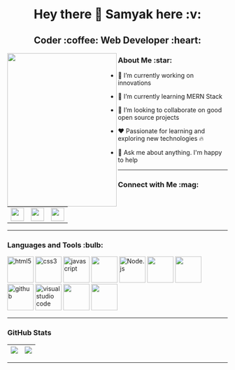 <h1 align="center"> Hey there 👋 Samyak here :v: </h1>
<h2 align="center"> Coder :coffee: Web Developer :heart: </h2>

<img align="left" width="250" height="350" src="https://user-images.githubusercontent.com/76843281/105200067-705e8800-5b65-11eb-9cfc-bbb74fdb8987.png"/>

<h3> About Me :star: </h3>

<!-- - 🔭 I’m currently working on Android Development -->
- 🌱 I’m currently working on innovations
- 🔭 I’m currently learning MERN Stack
- 👯 I’m looking to collaborate on good open source projects
- ❤️ Passionate for learning and exploring new technologies 🔥

- 💬 Ask me about anything. I'm happy to help
<!-- - :open_file_folder: Repository currently working on [NeoAlgo](https://github.com/kiruba-r11/NeoAlgo) as a part of [GSSoC'21](https://gssoc.girlscript.tech) -->


---

<h3> Connect with Me :mag: </h3> 

<table>
  <tr>
    <td>
      <a href="https://www.linkedin.com/in/samyak-jain-10/"> 
        <img height="30" src="https://img.shields.io/badge/linkedin-blue.svg?&style=for-the-badge&logo=linkedin&logoColor=white"/> 
      </a> 
    </td>
    <td>
      <a href="https://github.com/samyakjain10"> 
        <img height="30" src="https://img.shields.io/badge/Github-%23000000.svg?&style=for-the-badge&logo=github&logoColor=white"/> 
      </a>
    </td>
    <td>
      <a href="mailto:sjsamyak2001@gmail.com">
        <img height="30" src="https://img.shields.io/badge/gmail-c14438?&style=for-the-badge&logo=gmail&logoColor=white"> 
      </a>
    </td>
  </tr>
</table>

---

<h3> Languages and Tools :bulb: </h3>
<span>
  <img alt="html5" width="60px" src="https://img.icons8.com/color/240/000000/html-5.png">
<img alt="css3" width="60px" src="https://img.icons8.com/color/240/000000/css3.png">
  <img alt="javascript" width="60px" src="https://img.icons8.com/color/240/000000/javascript.png" />
  <img src = "https://img.icons8.com/plasticine/2x/react.png" width="60px"/>
  <img alt="Node.js" width="60px" src="https://img.icons8.com/color/240/000000/nodejs.png">
  <img src = "https://img.icons8.com/color/2x/mongodb.png" width="60px"/>
   <img src = "https://img.icons8.com/color/2x/c-plus-plus-logo.png" width="60px"/>
  <img alt="github" width="60px" src="https://img.icons8.com/ios-glyphs/240/000000/github.png">
  <img alt="visual studio code" width="60px" src="https://img.icons8.com/fluent/240/000000/visual-studio-code-2019.png" />  
  <img src = "https://img.icons8.com/wired/2x/postman-api.png" width="60px"/>
  <img src = "https://img.icons8.com/dusk/2x/python.png" width="60px"/>
  
</span>
<hr>
  <h3> GitHub Stats </h3>


|<img src="https://github-readme-stats.vercel.app/api?username=samyakjain10&&show_icons=true&count_private=true"/>|<img src="https://github-readme-streak-stats.herokuapp.com/?user=samyakjain10"/>|
|---|---|
 
---
